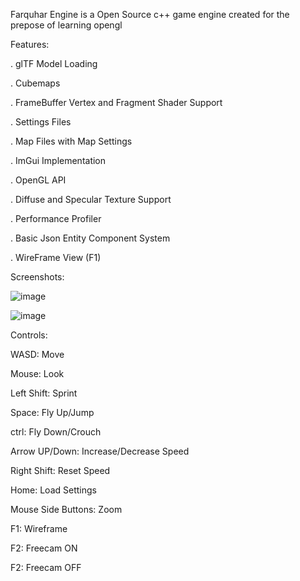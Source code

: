 Farquhar Engine is a Open Source c++ game engine created for the prepose of learning opengl

Features:

. glTF Model Loading

. Cubemaps

. FrameBuffer Vertex and Fragment Shader Support

. Settings Files

. Map Files with Map Settings

. ImGui Implementation

. OpenGL API

. Diffuse and Specular Texture Support

. Performance Profiler 

. Basic Json Entity Component System

. WireFrame View (F1)

Screenshots:

![image](https://github.com/user-attachments/assets/4f785c12-f6bf-456c-bc49-c00d743fe079)

![image](https://github.com/user-attachments/assets/b9ca279e-19a7-4f49-ae67-771ba146d92e)


Controls:

WASD: Move

Mouse: Look

Left Shift: Sprint

Space: Fly Up/Jump

ctrl: Fly Down/Crouch

Arrow UP/Down: Increase/Decrease Speed

Right Shift: Reset Speed

Home: Load Settings

Mouse Side Buttons: Zoom 

F1: Wireframe

F2: Freecam ON

F2: Freecam OFF
